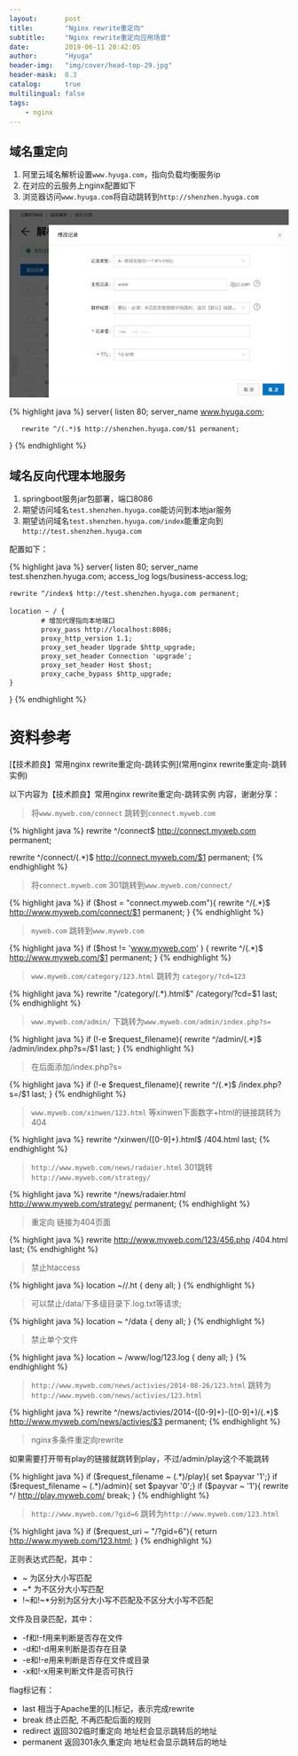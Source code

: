 ```yaml
---
layout:       post
title:        "Nginx rewrite重定向"
subtitle:     "Nginx rewrite重定向应用场景"
date:         2019-06-11 20:42:05
author:       "Hyuga"
header-img:   "img/cover/head-top-29.jpg"
header-mask:  0.3
catalog:      true
multilingual: false
tags:
    - nginx
---
```


##  域名重定向

1. 阿里云域名解析设置`www.hyuga.com`，指向负载均衡服务ip
2. 在对应的云服务上nginx配置如下
3. 浏览器访问`www.hyuga.com`将自动跳转到`http://shenzhen.hyuga.com`

![](/img/2019/2019-06/nginx-rewrite-1.png)

{% highlight java %}
server{
       listen  80;
       server_name www.hyuga.com;

       rewrite ^/(.*)$ http://shenzhen.hyuga.com/$1 permanent;
}
{% endhighlight %}

## 域名反向代理本地服务

1. springboot服务jar包部署，端口8086
2. 期望访问域名`test.shenzhen.hyuga.com`能访问到本地jar服务
3. 期望访问域名`test.shenzhen.hyuga.com/index`能重定向到`http://test.shenzhen.hyuga.com`
   
配置如下：

{% highlight java %} 
server{ 
    listen 80; 
    server_name test.shenzhen.hyuga.com; 
    access_log logs/business-access.log;

    rewrite ^/index$ http://test.shenzhen.hyuga.com permanent;

    location ~ / {
            # 增加代理指向本地端口
            proxy_pass http://localhost:8086;
            proxy_http_version 1.1;
            proxy_set_header Upgrade $http_upgrade;
            proxy_set_header Connection 'upgrade';
            proxy_set_header Host $host;
            proxy_cache_bypass $http_upgrade;
    }
}
{% endhighlight %}

# 资料参考

[【技术颜良】常用nginx rewrite重定向-跳转实例](常用nginx
rewrite重定向-跳转实例)

以下内容为【技术颜良】常用nginx rewrite重定向-跳转实例 内容，谢谢分享：

> 将`www.myweb.com/connect` 跳转到`connect.myweb.com`

{% highlight java %}
rewrite ^/connect$ http://connect.myweb.com permanent;

rewrite ^/connect/(.*)$ http://connect.myweb.com/$1 permanent;
{% endhighlight %}

> 将`connect.myweb.com` 301跳转到`www.myweb.com/connect/` 

{% highlight java %}
if ($host = "connect.myweb.com"){
    rewrite ^/(.*)$ http://www.myweb.com/connect/$1 permanent;
}
{% endhighlight %}


> `myweb.com` 跳转到`www.myweb.com`

{% highlight java %}
if ($host != 'www.myweb.com' ) { 
    rewrite ^/(.*)$ http://www.myweb.com/$1 permanent; 
}
{% endhighlight %}

> `www.myweb.com/category/123.html` 跳转为 `category/?cd=123`

{% highlight java %}
rewrite "/category/(.*).html$" /category/?cd=$1 last;
{% endhighlight %}
 
>  `www.myweb.com/admin/` 下跳转为`www.myweb.com/admin/index.php?s=`

{% highlight java %}
if (!-e $request_filename){
    rewrite ^/admin/(.*)$ /admin/index.php?s=/$1 last;
}
{% endhighlight %}

> 在后面添加/index.php?s=

{% highlight java %}
if (!-e $request_filename){
    rewrite ^/(.*)$ /index.php?s=/$1 last;
}
{% endhighlight %}

>  `www.myweb.com/xinwen/123.html` 等xinwen下面数字+html的链接跳转为404

{% highlight java %}
rewrite ^/xinwen/([0-9]+)\.html$ /404.html last;
{% endhighlight %}

>  `http://www.myweb.com/news/radaier.html` 301跳转
`http://www.myweb.com/strategy/`

{% highlight java %}
rewrite ^/news/radaier.html http://www.myweb.com/strategy/ permanent;
{% endhighlight %}

> 重定向 链接为404页面

{% highlight java %}
rewrite http://www.myweb.com/123/456.php /404.html last;
{% endhighlight %}

> 禁止htaccess

{% highlight java %}
location ~//.ht {
     deny all;
}
{% endhighlight %}

> 可以禁止/data/下多级目录下.log.txt等请求;

{% highlight java %}
location ~ ^/data {
     deny all;
}
{% endhighlight %}

> 禁止单个文件

{% highlight java %}
location ~ /www/log/123.log {
    deny all;
}
{% endhighlight %}

>  `http://www.myweb.com/news/activies/2014-08-26/123.html` 跳转为
`http://www.myweb.com/news/activies/123.html`

{% highlight java %}
rewrite ^/news/activies/2014\-([0-9]+)\-([0-9]+)/(.*)$ http://www.myweb.com/news/activies/$3 permanent;
{% endhighlight %}

> nginx多条件重定向rewrite

如果需要打开带有play的链接就跳转到play，不过/admin/play这个不能跳转

{% highlight java %}
if ($request_filename ~ (.*)/play){ set $payvar '1';}
if ($request_filename ~ (.*)/admin){ set $payvar '0';}
if ($payvar ~ '1'){
      rewrite ^/ http://play.myweb.com/ break;
}
{% endhighlight %}
    
>  `http://www.myweb.com/?gid=6` 跳转为`http://www.myweb.com/123.html`

{% highlight java %}
if ($request_uri ~ "/\?gid\=6"){
    return  http://www.myweb.com/123.html;
}
{% endhighlight %}
 
正则表达式匹配，其中：

* ~ 为区分大小写匹配
* ~* 为不区分大小写匹配
* !~和!~*分别为区分大小写不匹配及不区分大小写不匹配

文件及目录匹配，其中：

* -f和!-f用来判断是否存在文件
* -d和!-d用来判断是否存在目录
* -e和!-e用来判断是否存在文件或目录
* -x和!-x用来判断文件是否可执行

flag标记有：

* last 相当于Apache里的[L]标记，表示完成rewrite
* break 终止匹配, 不再匹配后面的规则
* redirect 返回302临时重定向 地址栏会显示跳转后的地址
* permanent 返回301永久重定向 地址栏会显示跳转后的地址
